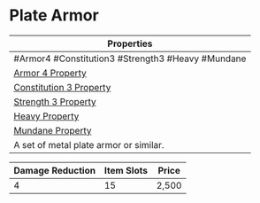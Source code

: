 # Plate Armor

|Properties|
|----------|
|\#Armor4 #Constitution3 #Strength3 #Heavy #Mundane|
|[Armor 4 Property](../Armor%20Properties/Armor%20X%20Property.md)|
|[Constitution 3 Property](../Armor%20Properties/Constitution%20X%20Property.md)|
|[Strength 3 Property](../Armor%20Properties/Strength%20X%20Property.md)|
|[Heavy Property](../Armor%20Properties/Heavy%20Property.md)|
|[Mundane Property](../../../Material%20Properties/Mundane%20Property.md)|
|A set of metal plate armor or similar.|

|Damage Reduction|Item Slots|Price|
|----------------|----------|-----|
|4|15|2,500|
